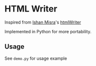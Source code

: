 HTML Writer
===========

Inspired from [Ishan Misra](https://github.com/imisra)'s [htmlWriter](https://github.com/imisra/htmlWriter)

Implemented in Python for more portability.

Usage
-----
See `demo.py` for usage example

